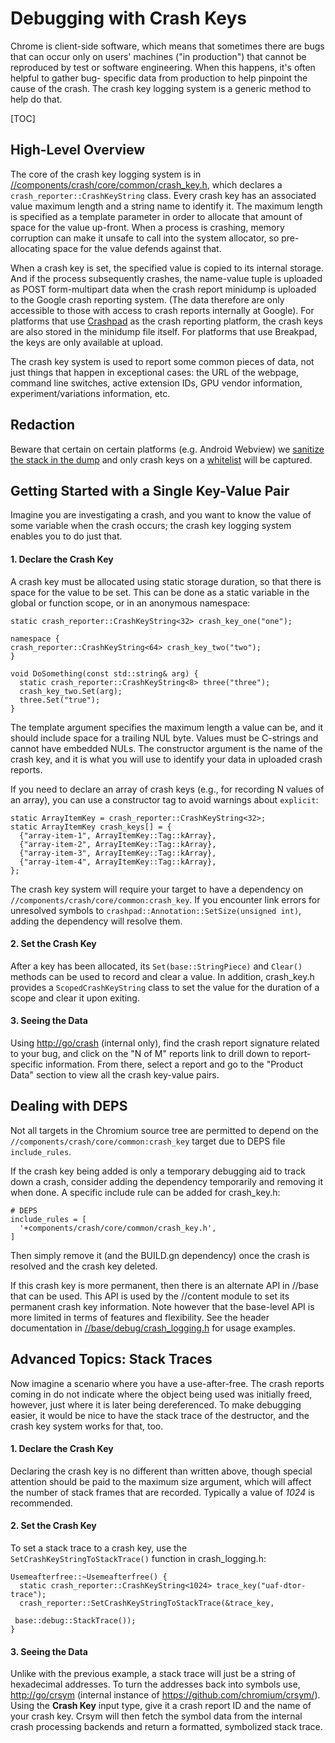 # Debugging with Crash Keys

Chrome is client-side software, which means that sometimes there are bugs that
can occur only on users' machines ("in production") that cannot be reproduced by
test or software engineering. When this happens, it's often helpful to gather bug-
specific data from production to help pinpoint the cause of the crash. The crash
key logging system is a generic method to help do that.

[TOC]

## High-Level Overview

The core of the crash key logging system is in [//components/crash/core/common/crash_key.h](https://cs.chromium.org/chromium/src/components/crash/core/common/crash_key.h),
which declares a `crash_reporter::CrashKeyString` class. Every crash key has
an associated value maximum length and a string name to identify it. The maximum
length is specified as a template parameter in order to allocate that amount of
space for the value up-front. When a process is crashing, memory corruption can
make it unsafe to call into the system allocator, so pre-allocating space for
the value defends against that.

When a crash key is set, the specified value is copied to its internal storage.
And if the process subsequently crashes, the name-value tuple is uploaded as
POST form-multipart data when the crash report minidump is uploaded to the
Google crash reporting system. (The data therefore are only accessible to those
with access to crash reports internally at Google). For platforms that use
[Crashpad](https://crashpad.chromium.org) as the crash reporting platform, the
crash keys are also stored in the minidump file itself. For platforms that use
Breakpad, the keys are only available at upload.

The crash key system is used to report some common pieces of data, not just
things that happen in exceptional cases: the URL of the webpage, command line
switches, active extension IDs, GPU vendor information, experiment/variations
information, etc.

## Redaction

Beware that certain on certain platforms (e.g. Android Webview) we
[sanitize the stack in the dump](https://cs.chromium.org/chromium/src/third_party/crashpad/crashpad/snapshot/sanitized/memory_snapshot_sanitized.h)
and only crash keys on a
[whitelist](https://cs.chromium.org/chromium/src/android_webview/common/crash_reporter/crash_keys.cc)
will be captured.

## Getting Started with a Single Key-Value Pair

Imagine you are investigating a crash, and you want to know the value of some
variable when the crash occurs; the crash key logging system enables you to do
just that.

#### 1. Declare the Crash Key

A crash key must be allocated using static storage duration, so that there is
space for the value to be set. This can be done as a static variable in the
global or function scope, or in an anonymous namespace:

    static crash_reporter::CrashKeyString<32> crash_key_one("one");

    namespace {
    crash_reporter::CrashKeyString<64> crash_key_two("two");
    }

    void DoSomething(const std::string& arg) {
      static crash_reporter::CrashKeyString<8> three("three");
      crash_key_two.Set(arg);
      three.Set("true");
    }

The template argument specifies the maximum length a value can be, and it
should include space for a trailing NUL byte. Values must be C-strings and
cannot have embedded NULs. The constructor argument is the name of the
crash key, and it is what you will use to identify your data in uploaded
crash reports.

If you need to declare an array of crash keys (e.g., for recording N values
of an array), you can use a constructor tag to avoid warnings about `explicit`:

    static ArrayItemKey = crash_reporter::CrashKeyString<32>;
    static ArrayItemKey crash_keys[] = {
      {"array-item-1", ArrayItemKey::Tag::kArray},
      {"array-item-2", ArrayItemKey::Tag::kArray},
      {"array-item-3", ArrayItemKey::Tag::kArray},
      {"array-item-4", ArrayItemKey::Tag::kArray},
    };

The crash key system will require your target to have a dependency on
`//components/crash/core/common:crash_key`. If you encounter link errors for
unresolved symbols to `crashpad::Annotation::SetSize(unsigned int)`, adding
the dependency will resolve them.

#### 2. Set the Crash Key

After a key has been allocated, its `Set(base::StringPiece)` and
`Clear()` methods can be used to record and clear a value. In addition,
crash_key.h provides a `ScopedCrashKeyString` class to set the value for the
duration of a scope and clear it upon exiting.

#### 3. Seeing the Data

Using <http://go/crash> (internal only), find the crash report signature related
to your bug, and click on the "N of M" reports link to drill down to
report-specific information. From there, select a report and go to the
"Product Data" section to view all the crash key-value pairs.

## Dealing with DEPS

Not all targets in the Chromium source tree are permitted to depend on the
`//components/crash/core/common:crash_key` target due to DEPS file
`include_rules`.

If the crash key being added is only a temporary debugging aid to track down a
crash, consider adding the dependency temporarily and removing it when done.
A specific include rule can be added for crash_key.h:

    # DEPS
    include_rules = [
      '+components/crash/core/common/crash_key.h',
    ]

Then simply remove it (and the BUILD.gn dependency) once the crash is resolved
and the crash key deleted.

If this crash key is more permanent, then there is an alternate API in //base
that can be used. This API is used by the //content module to set its permanent
crash key information. Note however that the base-level API is more limited in
terms of features and flexibility. See the header documentation in
[//base/debug/crash_logging.h](https://cs.chromium.org/chromium/src/base/debug/crash_logging.h)
for usage examples.

## Advanced Topics: Stack Traces

Now imagine a scenario where you have a use-after-free. The crash reports coming
in do not indicate where the object being used was initially freed, however,
just where it is later being dereferenced. To make debugging easier, it would be
nice to have the stack trace of the destructor, and the crash key system works
for that, too.

#### 1. Declare the Crash Key

Declaring the crash key is no different than written above, though special
attention should be paid to the maximum size argument, which will affect the
number of stack frames that are recorded. Typically a value of _1024_ is
recommended.

#### 2. Set the Crash Key

To set a stack trace to a crash key, use the `SetCrashKeyStringToStackTrace()`
function in crash_logging.h:

    Usemeafterfree::~Usemeafterfree() {
      static crash_reporter::CrashKeyString<1024> trace_key("uaf-dtor-trace");
      crash_reporter::SetCrashKeyStringToStackTrace(&trace_key,
                                                    base::debug::StackTrace());
    }

#### 3. Seeing the Data

Unlike with the previous example, a stack trace will just be a string of
hexadecimal addresses. To turn the addresses back into symbols use,
<http://go/crsym> (internal instance of <https://github.com/chromium/crsym/>).
Using the **Crash Key** input type, give it a crash report ID and the name of
your crash key. Crsym will then fetch the symbol data from the internal crash
processing backends and return a formatted, symbolized stack trace.
